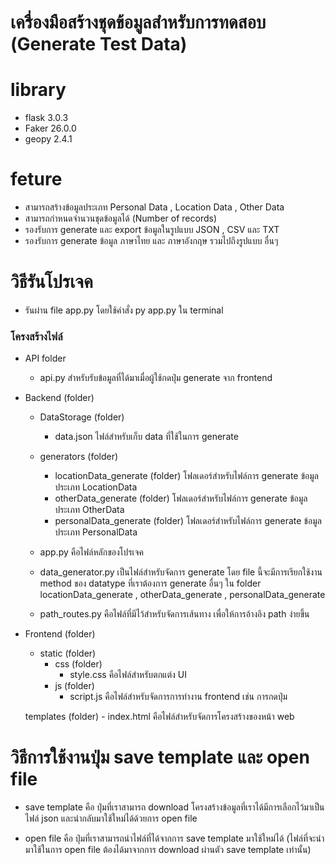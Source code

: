# เครื่องมือสร้างชุดข้อมูลสำหรับการทดสอบ (Generate Test Data)

# library 
- flask 3.0.3
- Faker 26.0.0
- geopy 2.4.1

# feture 
- สามารถสร้างข้อมูลประเภท Personal Data , Location Data , Other Data
- สามารถกำหนดจำนวนชุดข้อมูลได้ (Number of records)
- รองรับการ generate และ export ข้อมูลในรูปแบบ JSON , CSV และ TXT
- รองรับการ generate ข้อมูล ภาษาไทย และ ภาษาอังกฤษ รวมไปถึงรูปแบบ อื่นๆ

# วิธีรันโปรเจค
- รันผ่าน file app.py โดยใช้คำสั่ง py app.py ใน terminal

### โครงสร้างไฟล์ 
- API folder 
    - api.py สำหรับรับข้อมูลที่ได้มาเมื่อผู้ใช้กดปุ่ม generate จาก frontend


- Backend (folder) 
    - DataStorage (folder)
        - data.json ไฟล์สำหรับเก็บ data ที่ใช้ในการ generate 

    - generators (folder)
        - locationData_generate (folder) โฟลเดอร์สำหรับไฟล์การ generate ข้อมูลประเภท LocationData
        - otherData_generate (folder) โฟลเดอร์สำหรับไฟล์การ generate ข้อมูลประเภท OtherData
        - personalData_generate (folder) โฟลเดอร์สำหรับไฟล์การ generate ข้อมูลประเภท PersonalData

    - app.py คือไฟล์หลักของโปรเจค

    - data_generator.py เป็นไฟล์สำหรับจัดการ generate โดย file นี้จะมีการเรียกใช้งาน method ของ datatype ที่เราต้องการ generate อื่นๆ ใน folder  locationData_generate , otherData_generate , personalData_generate

    - path_routes.py คือไฟล์ที่มีไว้สำหรับจัดการเส้นทาง เพื่อให้การอ้างอิง path ง่ายขึ้น



- Frontend (folder)

    - static (folder)
        - css (folder)
            - style.css คือไฟล์สำหรับตกแต่ง UI
        - js (folder)
            - script.js คือไฟล์สำหรับจัดการการทำงาน frontend เช่น การกดปุ่ม

    templates (folder)
        - index.html คือไฟล์สำหรับจัดการโครงสร้างของหน้า web

        
# วิธีการใช้งานปุ่ม save template และ open file
- save template คือ ปุ่มที่เราสามารถ download โครงสร้างข้อมูลที่เราได้มีการเลือกไว้มาเป็นไฟล์ json 
และนำกลับมาใช้ใหม่ได้ด้วยการ open file

- open file คือ ปุ่มที่เราสามารถนำไฟล์ที่ได้จากการ save template มาใช้ใหม่ได้ 
(ไฟล์ที่จะนำมาใช้ในการ open file ต้องได้มาจากการ download ผ่านตัว save template เท่านั้น)


